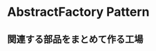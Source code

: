 AbstractFactory Pattern
=============

関連する部品をまとめて作る工場
---------------------------------------------------